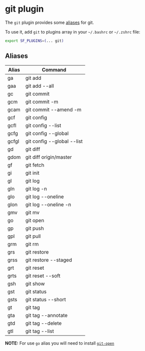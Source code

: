 # git plugin

The `git` plugin provides some [aliases](#aliases) for git.

To use it, add `git` to plugins array in your `~/.bashrc` or `~/.zshrc` file:

```sh
export SF_PLUGINS=(... git)
```

## Aliases

| Alias | Command                    |
| ----- | -------------------------- |
| ga    | git add                    |
| gaa   | git add --all              |
| gc    | git commit                 |
| gcm   | git commit -m              |
| gcam  | git commit --amend -m      |
| gcf   | git config                 |
| gcfl  | git config --list          |
| gcfg  | git config --global        |
| gcfgl | git config --global --list |
| gd    | git diff                   |
| gdom  | git diff origin/master     |
| gf    | git fetch                  |
| gi    | git init                   |
| gl    | git log                    |
| gln   | git log -n                 |
| glo   | git log --oneline          |
| glon  | git log --oneline -n       |
| gmv   | git mv                     |
| go    | git open                   |
| gp    | git push                   |
| gpl   | git pull                   |
| grm   | git rm                     |
| grs   | git restore                |
| grss  | git restore --staged       |
| grt   | git reset                  |
| grts  | git reset --soft           |
| gsh   | git show                   |
| gst   | git status                 |
| gsts  | git status --short         |
| gt    | git tag                    |
| gta   | git tag --annotate         |
| gtd   | git tag --delete           |
| gtl   | git tag --list             |

**NOTE:** For use `go` alias you will need to install [`git-open`](https://github.com/paulirish/git-open#installation)
